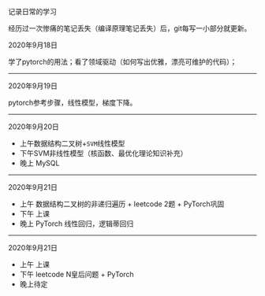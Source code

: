 记录日常的学习

经历过一次惨痛的笔记丢失（编译原理笔记丢失）后，git每写一小部分就更新。



2020年9月18日

学了pytorch的用法；看了领域驱动（如何写出优雅，漂亮可维护的代码）；

---

2020年9月19日

pytorch参考步骤，线性模型，梯度下降。

---

2020年9月20日

- 上午数据结构二叉树+`SVM`线性模型
- 下午SVM非线性模型（核函数、最优化理论知识补充）
- 晚上 MySQL

---

2020年9月21日

- 上午 数据结构二叉树的非递归遍历 + leetcode 2题 + PyTorch巩固
- 下午 上课
- 晚上 PyTorch 线性回归，逻辑蒂回归

---

2020年9月21日

- 上午 上课
- 下午 leetcode N皇后问题 + PyTorch
- 晚上待定


